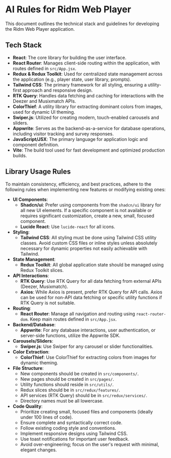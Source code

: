 # AI Rules for Ridm Web Player

This document outlines the technical stack and guidelines for developing the Ridm Web Player application.

## Tech Stack

*   **React**: The core library for building the user interface.
*   **React Router**: Manages client-side routing within the application, with routes defined in `src/App.jsx`.
*   **Redux & Redux Toolkit**: Used for centralized state management across the application (e.g., player state, user library, prompts).
*   **Tailwind CSS**: The primary framework for all styling, ensuring a utility-first approach and responsive design.
*   **RTK Query**: Handles data fetching and caching for interactions with the Deezer and Musixmatch APIs.
*   **ColorThief**: A utility library for extracting dominant colors from images, used for dynamic UI theming.
*   **Swiper.js**: Utilized for creating modern, touch-enabled carousels and sliders.
*   **Appwrite**: Serves as the backend-as-a-service for database operations, including visitor tracking and survey responses.
*   **JavaScript/JSX**: The primary language for application logic and component definition.
*   **Vite**: The build tool used for fast development and optimized production builds.

## Library Usage Rules

To maintain consistency, efficiency, and best practices, adhere to the following rules when implementing new features or modifying existing ones:

*   **UI Components**:
    *   **Shadcn/ui**: Prefer using components from the `shadcn/ui` library for all new UI elements. If a specific component is not available or requires significant customization, create a new, small, focused component.
    *   **Lucide React**: Use `lucide-react` for all icons.
*   **Styling**:
    *   **Tailwind CSS**: All styling must be done using Tailwind CSS utility classes. Avoid custom CSS files or inline styles unless absolutely necessary for dynamic properties not easily achievable with Tailwind.
*   **State Management**:
    *   **Redux Toolkit**: All global application state should be managed using Redux Toolkit slices.
*   **API Interactions**:
    *   **RTK Query**: Use RTK Query for all data fetching from external APIs (Deezer, Musixmatch).
    *   **Axios**: While Axios is present, prefer RTK Query for API calls. Axios can be used for non-API data fetching or specific utility functions if RTK Query is not suitable.
*   **Routing**:
    *   **React Router**: Manage all navigation and routing using `react-router-dom`. Keep main routes defined in `src/App.jsx`.
*   **Backend/Database**:
    *   **Appwrite**: For any database interactions, user authentication, or server-side functions, utilize the Appwrite SDK.
*   **Carousels/Sliders**:
    *   **Swiper.js**: Use Swiper for any carousel or slider functionalities.
*   **Color Extraction**:
    *   **ColorThief**: Use ColorThief for extracting colors from images for dynamic theming.
*   **File Structure**:
    *   New components should be created in `src/components/`.
    *   New pages should be created in `src/pages/`.
    *   Utility functions should reside in `src/utils/`.
    *   Redux slices should be in `src/redux/features/`.
    *   API services (RTK Query) should be in `src/redux/services/`.
    *   Directory names must be all lowercase.
*   **Code Quality**:
    *   Prioritize creating small, focused files and components (ideally under 100 lines of code).
    *   Ensure complete and syntactically correct code.
    *   Follow existing coding style and conventions.
    *   Implement responsive designs using Tailwind CSS.
    *   Use toast notifications for important user feedback.
    *   Avoid over-engineering; focus on the user's request with minimal, elegant changes.